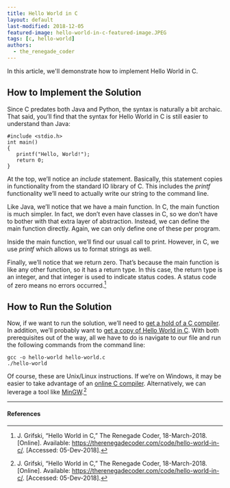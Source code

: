 ```yaml
---
title: Hello World in C
layout: default
last-modified: 2018-12-05
featured-image: hello-world-in-c-featured-image.JPEG
tags: [c, hello-world]
authors: 
  - the_renegade_coder
---
```


In this article, we'll demonstrate how to implement Hello World in C.

## How to Implement the Solution

Since C predates both Java and Python, the syntax is naturally a bit archaic. 
That said, you’ll find that the syntax for Hello World in C is still easier to 
understand than Java:

```
#include <stdio.h>
int main()
{
   printf("Hello, World!");
   return 0;
}
```

At the top, we’ll notice an _include_ statement. Basically, this statement copies 
in functionality from the standard IO library of C. This includes the _printf_ 
functionality we’ll need to actually write our string to the command line.

Like Java, we’ll notice that we have a main function. In C, the main function is 
much simpler. In fact, we don’t even have classes in C, so we don’t have to bother 
with that extra layer of abstraction. Instead, we can define the main function 
directly. Again, we can only define one of these per program.

Inside the main function, we’ll find our usual call to print. However, in C, 
we use _printf_ which allows us to format strings as well.

Finally, we’ll notice that we return zero. That’s because the main function is 
like any other function, so it has a return type. In this case, the return type 
is an integer, and that integer is used to indicate status codes. A status code 
of zero means no errors occurred.[^1]

## How to Run the Solution

Now, if we want to run the solution, we’ll need to [get a hold of a C compiler][1]. 
In addition, we’ll probably want to [get a copy of Hello World in C][2]. With both 
prerequisites out of the way, all we have to do is navigate to our file and run 
the following commands from the command line:

```
gcc -o hello-world hello-world.c
./hello-world
```

Of course, these are Unix/Linux instructions. If we’re on Windows, it may be easier 
to take advantage of an [online C compiler][3]. Alternatively, we can leverage a tool 
like [MinGW][4].[^1]

---

#### References

 [^1]: J. Grifski, “Hello World in C,” The Renegade Coder, 18-March-2018. [Online]. Available: <https://therenegadecoder.com/code/hello-world-in-c/>. [Accessed: 05-Dev-2018].

[1]: https://gcc.gnu.org/
[2]: https://github.com/jrg94/sample-programs/blob/master/archive/c/c/hello-world.c
[3]: https://www.onlinegdb.com/online_c_compiler
[4]: http://www.mingw.org/

